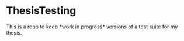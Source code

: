 # ThesisTesting

<p>This is a repo to keep *work in progress* versions of a test suite for my thesis.</p>
